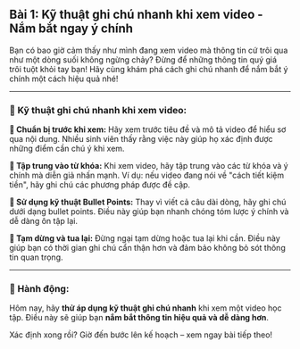 ## Bài 1: Kỹ thuật ghi chú nhanh khi xem video - Nắm bắt ngay ý chính

Bạn có bao giờ cảm thấy như mình đang xem video mà thông tin cứ trôi qua như một dòng suối không ngừng chảy? Đừng để những thông tin quý giá trôi tuột khỏi tay bạn! Hãy cùng khám phá cách ghi chú nhanh để nắm bắt ý chính một cách hiệu quả nhé!

---

### 📌 Kỹ thuật ghi chú nhanh khi xem video:

**🔹 Chuẩn bị trước khi xem:**
Hãy xem trước tiêu đề và mô tả video để hiểu sơ qua nội dung. Nhiều sinh viên thấy rằng việc này giúp họ xác định được những điểm cần chú ý khi xem.

**🔹 Tập trung vào từ khóa:**
Khi xem video, hãy tập trung vào các từ khóa và ý chính mà diễn giả nhấn mạnh. Ví dụ: nếu video đang nói về "cách tiết kiệm tiền", hãy ghi chú các phương pháp được đề cập.

**🔹 Sử dụng kỹ thuật Bullet Points:**
Thay vì viết cả câu dài dòng, hãy ghi chú dưới dạng bullet points. Điều này giúp bạn nhanh chóng tóm lược ý chính và dễ dàng ôn tập lại.

**🔹 Tạm dừng và tua lại:**
Đừng ngại tạm dừng hoặc tua lại khi cần. Điều này giúp bạn có thời gian ghi chú cẩn thận hơn và đảm bảo không bỏ sót thông tin quan trọng.

---

### 🚀 Hành động:

Hôm nay, hãy **thử áp dụng kỹ thuật ghi chú nhanh** khi xem một video học tập. Điều này sẽ giúp bạn **nắm bắt thông tin hiệu quả và dễ dàng hơn**.

Xác định xong rồi? Giờ đến bước lên kế hoạch – xem ngay bài tiếp theo!